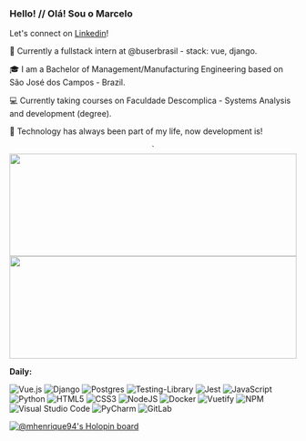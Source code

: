 ### Hello! // Olá! Sou o Marcelo
 Let's connect on [Linkedin](https://www.linkedin.com/in/marcelohsilva/)!
 
:briefcase: Currently a fullstack intern at @buserbrasil - stack: vue, django.

:mortar_board: I am a Bachelor of Management/Manufacturing Engineering based on São José dos Campos - Brazil.

:computer: Currently taking courses on Faculdade Descomplica - Systems Analysis and development (degree).

:gem: Technology has always been part of my life, now development is!

<p align="center">
	`<img width="100%" height="180" src="https://github-readme-stats-git-masterrstaa-rickstaa.vercel.app/api/top-langs/?username=mhenrique94&langs_count=5&count_private=true&show_icons=true&theme=radical&title_color=36acd1&text_color=eeeee4&icon_color=eeeee4&layout=compact">
	<img width="100%" height="180" src="https://github-readme-stats-git-masterrstaa-rickstaa.vercel.app/api?username=mhenrique94&count_private=true&show_icons=true&theme=radical&title_color=36acd1&text_color=eeeee4&icon_color=eeeee4">   
</p>
<p>

__Daily:__

![Vue.js](https://img.shields.io/badge/vuejs-%2335495e.svg?style=for-the-badge&logo=vuedotjs&logoColor=%234FC08D) ![Django](https://img.shields.io/badge/django-%23092E20.svg?style=for-the-badge&logo=django&logoColor=white) ![Postgres](https://img.shields.io/badge/postgres-%23316192.svg?style=for-the-badge&logo=postgresql&logoColor=white) ![Testing-Library](https://img.shields.io/badge/-TestingLibrary-%23E33332?style=for-the-badge&logo=testing-library&logoColor=white) ![Jest](https://img.shields.io/badge/-jest-%23C21325?style=for-the-badge&logo=jest&logoColor=white) ![JavaScript](https://img.shields.io/badge/javascript-%23323330.svg?style=for-the-badge&logo=javascript&logoColor=%23F7DF1E) ![Python](https://img.shields.io/badge/python-3670A0?style=for-the-badge&logo=python&logoColor=ffdd54) ![HTML5](https://img.shields.io/badge/html5-%23E34F26.svg?style=for-the-badge&logo=html5&logoColor=white) ![CSS3](https://img.shields.io/badge/css3-%231572B6.svg?style=for-the-badge&logo=css3&logoColor=white) ![NodeJS](https://img.shields.io/badge/node.js-6DA55F?style=for-the-badge&logo=node.js&logoColor=white) ![Docker](https://img.shields.io/badge/docker-%230db7ed.svg?style=for-the-badge&logo=docker&logoColor=white) ![Vuetify](https://img.shields.io/badge/Vuetify-1867C0?style=for-the-badge&logo=vuetify&logoColor=AEDDFF) ![NPM](https://img.shields.io/badge/NPM-%23000000.svg?style=for-the-badge&logo=npm&logoColor=white) ![Visual Studio Code](https://img.shields.io/badge/Visual%20Studio%20Code-0078d7.svg?style=for-the-badge&logo=visual-studio-code&logoColor=white) ![PyCharm](https://img.shields.io/badge/pycharm-143?style=for-the-badge&logo=pycharm&logoColor=black&color=black&labelColor=green) ![GitLab](https://img.shields.io/badge/gitlab-%23181717.svg?style=for-the-badge&logo=gitlab&logoColor=white)
</p>

[![@mhenrique94's Holopin board](https://holopin.me/mhenrique94)](https://holopin.io/@mhenrique94)

